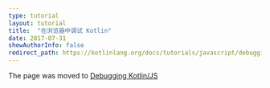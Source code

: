 ```yaml
---
type: tutorial
layout: tutorial
title:  "在浏览器中调试 Kotlin"
date: 2017-07-31
showAuthorInfo: false
redirect_path: https://kotlinlang.org/docs/tutorials/javascript/debugging-kotlin-in-browser.html
---
```


The page was moved to [Debugging Kotlin/JS](../debugging-kotlin-in-browser.html)
